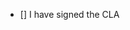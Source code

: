 <!--
Thanks for contributing to Spring Security. Please provide a brief description of your pull-request and reference any related issue numbers (prefix references with #).
-->

<!-- Please also confirm that you have signed the CLA by put an [X] in the box below: -->
- [] I have signed the CLA
